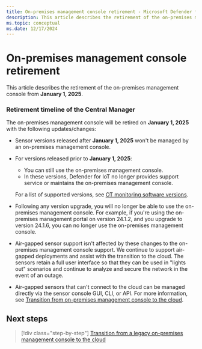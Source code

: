 ```yaml
---
title: On-premises management console retirement - Microsoft Defender for IoT
description: This article describes the retirement of the on-premises management console from **January 1, 2025**.
ms.topic: conceptual
ms.date: 12/17/2024
---
```


# On-premises management console retirement

This article describes the retirement of the on-premises management console from **January 1, 2025**.

### Retirement timeline of the Central Manager

The on-premises management console will be retired on **January 1, 2025** with the following updates/changes:

- Sensor versions released after **January 1, 2025** won't be managed by an on-premises management console. 
- For versions released prior to **January 1, 2025**: 
    - You can still use the on-premises management console. 
    - In these versions, Defender for IoT no longer provides support service or maintains the on-premises management console. 

    For a list of supported versions, see [OT monitoring software versions](release-noted.md).    

- Following any version upgrade, you will no longer be able to use the on-premises management console. For example, if you're using the on-premises management portal on version 24.1.2, and you upgrade to version 24.1.6, you can no longer use the on-premises management console.
- Air-gapped sensor support isn't affected by these changes to the on-premises management console support. We continue to support air-gapped deployments and assist with the transition to the cloud. The sensors retain a full user interface so that they can be used in "lights out" scenarios and continue to analyze and secure the network in the event of an outage.
- Air-gapped sensors that can't connect to the cloud can be managed directly via the sensor console GUI, CLI, or API. For more information, see [Transition from on-premises management console to the cloud](transition-from-on-premises-management-console-to-cloud).

## Next steps

> [!div class="step-by-step"]
> [Transition from a legacy on-premises management console to the cloud](transition-on-premises-management-console-to-cloud.md)
